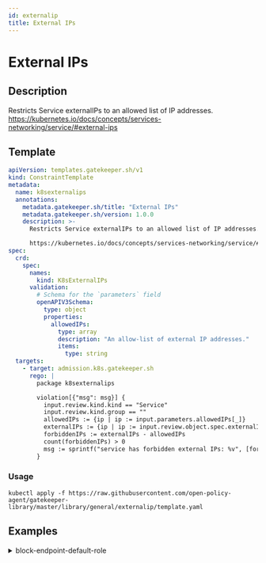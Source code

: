```yaml
---
id: externalip
title: External IPs
---
```


# External IPs

## Description
Restricts Service externalIPs to an allowed list of IP addresses.
https://kubernetes.io/docs/concepts/services-networking/service/#external-ips

## Template
```yaml
apiVersion: templates.gatekeeper.sh/v1
kind: ConstraintTemplate
metadata:
  name: k8sexternalips
  annotations:
    metadata.gatekeeper.sh/title: "External IPs"
    metadata.gatekeeper.sh/version: 1.0.0
    description: >-
      Restricts Service externalIPs to an allowed list of IP addresses.

      https://kubernetes.io/docs/concepts/services-networking/service/#external-ips
spec:
  crd:
    spec:
      names:
        kind: K8sExternalIPs
      validation:
        # Schema for the `parameters` field
        openAPIV3Schema:
          type: object
          properties:
            allowedIPs:
              type: array
              description: "An allow-list of external IP addresses."
              items:
                type: string
  targets:
    - target: admission.k8s.gatekeeper.sh
      rego: |
        package k8sexternalips

        violation[{"msg": msg}] {
          input.review.kind.kind == "Service"
          input.review.kind.group == ""
          allowedIPs := {ip | ip := input.parameters.allowedIPs[_]}
          externalIPs := {ip | ip := input.review.object.spec.externalIPs[_]}
          forbiddenIPs := externalIPs - allowedIPs
          count(forbiddenIPs) > 0
          msg := sprintf("service has forbidden external IPs: %v", [forbiddenIPs])
        }

```

### Usage
```shell
kubectl apply -f https://raw.githubusercontent.com/open-policy-agent/gatekeeper-library/master/library/general/externalip/template.yaml
```
## Examples
<details>
<summary>block-endpoint-default-role</summary><blockquote>

<details>
<summary>constraint</summary>

```yaml
apiVersion: constraints.gatekeeper.sh/v1beta1
kind: K8sExternalIPs
metadata:
  name: external-ips
spec:
  match:
    kinds:
      - apiGroups: [""]
        kinds: ["Service"]
  parameters:
    allowedIPs:
      - "203.0.113.0"

```

Usage

```shell
kubectl apply -f https://raw.githubusercontent.com/open-policy-agent/gatekeeper-library/master/library/general/externalip/samples/allowed-ip/constraint.yaml
```

</details>

<details>
<summary>example-allowed</summary>

```yaml
apiVersion: v1
kind: Service
metadata:
  name: allowed-external-ip
spec:
  selector:
    app: MyApp
  ports:
    - name: http
      protocol: TCP
      port: 80
      targetPort: 8080
  externalIPs:
    - 203.0.113.0

```

Usage

```shell
kubectl apply -f https://raw.githubusercontent.com/open-policy-agent/gatekeeper-library/master/library/general/externalip/samples/allowed-ip/example_allowed.yaml
```

</details>
<details>
<summary>example-disallowed</summary>

```yaml
apiVersion: v1
kind: Service
metadata:
  name: disallowed-external-ip
spec:
  selector:
    app: MyApp
  ports:
  - name: http
    protocol: TCP
    port: 80
    targetPort: 8080
  externalIPs:
    - 1.1.1.1

```

Usage

```shell
kubectl apply -f https://raw.githubusercontent.com/open-policy-agent/gatekeeper-library/master/library/general/externalip/samples/allowed-ip/example_disallowed.yaml
```

</details>


</blockquote></details>